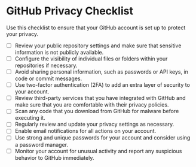 # GitHub Privacy Checklist

Use this checklist to ensure that your GitHub account is set up to protect your privacy.

- [ ] Review your public repository settings and make sure that sensitive information is not publicly available.
- [ ] Configure the visibility of individual files or folders within your repositories if necessary.
- [ ] Avoid sharing personal information, such as passwords or API keys, in code or commit messages.
- [ ] Use two-factor authentication (2FA) to add an extra layer of security to your account.
- [ ] Review third-party services that you have integrated with GitHub and make sure that you are comfortable with their privacy policies.
- [ ] Scan any code that you download from GitHub for malware before executing it.
- [ ] Regularly review and update your privacy settings as necessary.
- [ ] Enable email notifications for all actions on your account.
- [ ] Use strong and unique passwords for your account and consider using a password manager.
- [ ] Monitor your account for unusual activity and report any suspicious behavior to GitHub immediately.
